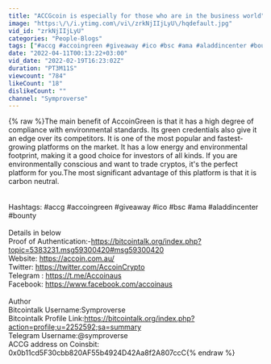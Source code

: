 ```yaml
---
title: "ACCGcoin is especially for those who are in the business world"
image: "https:\/\/i.ytimg.com\/vi\/zrkNjIIjLyU\/hqdefault.jpg"
vid_id: "zrkNjIIjLyU"
categories: "People-Blogs"
tags: ["#accg #accoingreen #giveaway #ico #bsc #ama #aladdincenter #bounty"]
date: "2022-04-11T00:13:22+03:00"
vid_date: "2022-02-19T16:23:02Z"
duration: "PT3M11S"
viewcount: "784"
likeCount: "18"
dislikeCount: ""
channel: "Symproverse"
---
```

{% raw %}The main benefit of AccoinGreen is that it has a high degree of compliance with environmental standards. Its green credentials also give it an edge over its competitors. It is one of the most popular and fastest-growing platforms on the market. It has a low energy and environmental footprint, making it a good choice for investors of all kinds. If you are environmentally conscious and want to trade cryptos, it's the perfect platform for you.The most significant advantage of this platform is that it is carbon neutral. <br /><br /><br />Hashtags: #accg #accoingreen #giveaway #ico #bsc #ama #aladdincenter #bounty<br /><br />Details in below<br />Proof of Authentication:-<a rel="nofollow" target="blank" href="https://bitcointalk.org/index.php?topic=5383231.msg59300420#msg59300420">https://bitcointalk.org/index.php?topic=5383231.msg59300420#msg59300420</a><br />Website: <a rel="nofollow" target="blank" href="https://accoin.com.au/">https://accoin.com.au/</a><br />Twitter: <a rel="nofollow" target="blank" href="https://twitter.com/AccoinCrypto">https://twitter.com/AccoinCrypto</a><br />Telegram : <a rel="nofollow" target="blank" href="https://t.me/Accoinaus">https://t.me/Accoinaus</a><br />Facebook: <a rel="nofollow" target="blank" href="https://www.facebook.com/accoinaus">https://www.facebook.com/accoinaus</a><br /> <br />Author<br />Bitcointalk Username:Symproverse<br />Bitcointalk Profile Link:<a rel="nofollow" target="blank" href="https://bitcointalk.org/index.php?action=profile;u=2252592;sa=summary">https://bitcointalk.org/index.php?action=profile;u=2252592;sa=summary</a><br />Telegram Username:@symproverse<br />ACCG address on Coinsbit: 0x0b11cd5F30cbb820AF55b4924D42Aa8f2A807ccC{% endraw %}
